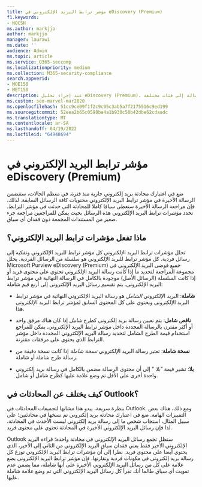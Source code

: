 ```yaml
---
title: مؤشر ترابط البريد الإلكتروني في eDiscovery (Premium)
f1.keywords:
- NOCSH
ms.author: markjjo
author: markjjo
manager: laurawi
ms.date: ''
audience: Admin
ms.topic: article
ms.service: O365-seccomp
ms.localizationpriority: medium
ms.collection: M365-security-compliance
search.appverid:
- MOE150
- MET150
description: عند إجراء تحليل eDiscovery (Premium)، يقوم مؤشر ترابط البريد الإلكتروني بتحليل محادثة بريد إلكتروني وفصل كل رسالة إلى فئات مختلفة.
ms.custom: seo-marvel-mar2020
ms.openlocfilehash: 51cc9ce09f1f2c9c95c3ab5a7f2175516c9ed199
ms.sourcegitcommit: 52eea2b65c0598ba4a1b930c58b42dbe62cdaadc
ms.translationtype: MT
ms.contentlocale: ar-SA
ms.lasthandoff: 04/19/2022
ms.locfileid: "64948694"
---
```

# <a name="email-threading-in-ediscovery-premium"></a>مؤشر ترابط البريد الإلكتروني في eDiscovery (Premium)

ضع في اعتبارك محادثة بريد إلكتروني جارية منذ فترة. في معظم الحالات، ستتضمن الرسالة الأخيرة في مؤشر ترابط البريد الإلكتروني محتويات كافة الرسائل السابقة. لذلك، فإن مراجعة الرسالة الأخيرة ستعطي سياقا كاملا للمحادثة التي حدثت في مؤشر الترابط. تحدد مؤشرات ترابط البريد الإلكتروني هذه الرسائل بحيث يمكن للمراجعين مراجعة جزء صغير من المستندات المجمعة دون فقدان أي سياق.

## <a name="what-does-email-threading-do"></a>ماذا تفعل مؤشرات ترابط البريد الإلكتروني؟

تحلل مؤشرات ترابط البريد الإلكتروني كل مؤشر ترابط للبريد الإلكتروني وتفكيه إلى رسائل فردية. كل مؤشر ترابط للبريد الإلكتروني هو سلسلة من الرسائل الفردية. يحلل Microsoft Purview eDiscovery (Premium) جميع فوضى البريد الإلكتروني في مجموعة المراجعة لتحديد ما إذا كانت رسالة البريد الإلكتروني تحتوي على محتوى فريد أو إذا كانت السلسلة (الرسائل الأصل) موجودة بالكامل في الرسالة النهائية في مؤشر ترابط البريد الإلكتروني. يتم تقسيم رسائل البريد الإلكتروني إلى أربع قيم شاملة:

- **شاملة**: البريد الإلكتروني *الشامل* هو رسالة البريد الإلكتروني النهائية في مؤشر ترابط البريد الإلكتروني ويحتوي على كل المحتوى السابق لمؤشر ترابط البريد الإلكتروني هذا.

- **ناقص شامل**: يتم تعيين رسالة بريد إلكتروني كطرح *شامل* إذا كان هناك مرفق واحد أو أكثر مقترن بالرسالة المحددة داخل مؤشر ترابط البريد الإلكتروني. يمكن للمراجع استخدام قيمة الطرح الشامل لتحديد رسالة البريد الإلكتروني المحددة داخل مؤشر الترابط الذي يحتوي على مرفقات مقترنة. 

- **نسخة شاملة**: تعتبر رسالة البريد الإلكتروني *نسخة شاملة* إذا كانت نسخة دقيقة من رسالة طرح شاملة أو شاملة. 

- **بلا**: تشير قيمة *"بلا* " إلى أن محتوى الرسالة مضمن بالكامل في رسالة بريد إلكتروني واحدة أخرى على الأقل تم وضع علامة عليها كطرح شامل أو شامل.

## <a name="how-is-it-different-from-conversations-in-outlook"></a>كيف يختلف عن المحادثات في Outlook؟

بنظرة سريعة، يبدو هذا مشابها لتجميعات المحادثات في Outlook. ومع ذلك، هناك بعض التمييزات الهامة. ضع في اعتبارك محادثة بريد إلكتروني تم نسخها في محادثتين؛ على سبيل المثال، استجاب شخص ما إلى رسالة بريد إلكتروني ليست الأحدث في المحادثة، لذا فإن رسائل البريد الإلكتروني الأخيرة في المحادثة تحتوي على محتوى فريد.

Outlook ستظل تجمع رسائل البريد الإلكتروني في محادثة واحدة؛ قراءة البريد الإلكتروني الأخير فقط يعني فقدان سياق البريد الإلكتروني من الثاني إلى الأخير، الذي يحتوي أيضا على محتوى فريد. نظرا إلى أن مؤشرات ترابط البريد الإلكتروني توزع كل رسالة بريد إلكتروني في مكونات فردية وتقارنها، فإن مؤشر ترابط البريد الإلكتروني يضع علامة على كل من رسائل البريد الإلكتروني الأخيرة على أنها شاملة، مما يضمن عدم تفويت أي سياق طالما أنك تقرأ كل رسائل البريد الإلكتروني التي تم وضع علامة شاملة عليها.
